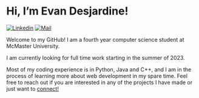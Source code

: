 # Hi, I’m Evan Desjardine!

[![Linkedin](https://img.shields.io/badge/-evandesjardine-0077B5?style=flat-square&logo=Linkedin&logoColor=white&link=https://www.linkedin.com/in/evan-desjardine/)](https://www.linkedin.com/in/evan-desjardine/)
[![Mail](https://img.shields.io/badge/-evan.desjardine-D14836?style=flat-square&logo=Gmail&logoColor=white&link=mailto:evan.desjardine@gmail.com)](mailto:evan.desjardine@gmail.com)

Welcome to my GitHub! I am a fourth year computer science student at McMaster University.

I am currently looking for full time work starting in the summer of 2023.

Most of my coding experience is in Python, Java and C++, and I am in the process of learning more about web development in my spare time. Feel free to reach out if you are interested in any of the projects I have made or just want to <a href="https://www.linkedin.com/in/evan-desjardine" target="_blank">connect!</a></p>
